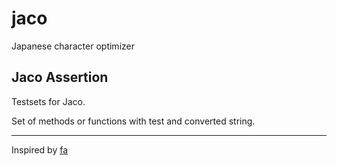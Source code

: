 # jaco
Japanese character optimizer

## Jaco Assertion

Testsets for Jaco.

Set of methods or functions with test and converted string.

* * *

Inspired by [fa](https://github.com/k1LoW/fa)
